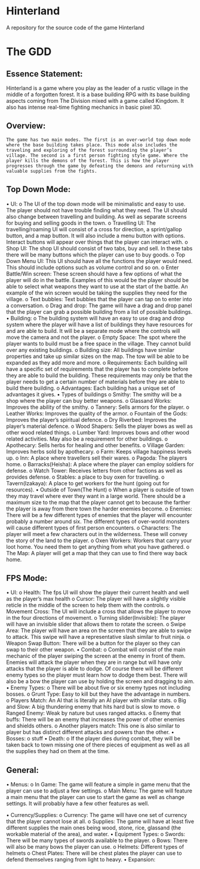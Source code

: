 # Hinterland

A repository for the source code of the game Hinterland

# The GDD

## Essence Statement:
Hinterland is a game where you play as the leader of a rustic village in the middle of a forgotten forest. It is a base building RPG with its base building aspects coming from The Division mixed with a game called Kingdom. It also has intense real-time fighting mechanics in basic pixel 3D.
## Overview:
	The game has two main modes. The first is an over-world top down mode where the base building takes place. This mode also includes the traveling and exploring of the forest surrounding the player’s village. The second is a first person fighting style game. Where the player kills the demons of the forest. This is how the player progresses through the game by defeating the demons and returning with valuable supplies from the fights.

## Top Down Mode:
•	UI: 
o	The UI of the top down mode will be minimalistic and easy to use. The player should not have trouble finding what they need. The UI should also change between travelling and building. As well as separate screens for buying and selling goods in the town.
o	Travelling UI: The travelling/roaming UI will consist of a cross for direction, a sprint/gallop button, and a map button. It will also include a menu button with options. Interact buttons will appear over things that the player can interact with.
o	Shop UI: The shop UI should consist of two tabs, buy and sell. In these tabs there will be many buttons which the player can use to buy goods.
o	Top Down Menu UI: This UI should have all the functions the player would need. This should include options such as volume control and so on.
o	Enter Battle/Win screen: These screen should have a few options of what the player will do in the battle. Examples of this would be the player should be able to select what weapons they want to use at the start of the battle. An example of the win screen would be taking the supplies they need for the village.
o	Text bubbles: Text bubbles that the player can tap on to enter into a conversation.
o	Drag and drop: The game will have a drag and drop panel that the player can grab a possible building from a list of possible buildings.
•	Building:
o	The building system will have an easy to use drag and drop system where the player will have a list of buildings they have resources for and are able to build. It will be a separate mode where the controls will move the camera and not the player.
o	Empty Space: The spot where the player wants to build must be a free space in the village. They cannot build over any existing buildings.
o	Building size: All buildings have similar properties and take up similar sizes on the map. The tow will be able to be expanded as they add more and more.
o	Requirements: Each building will have a specific set of requirements that the player has to complete before they are able to build the building. These requirements may only be that the player needs to get a certain number of materials before they are able to build there building.
o	Advantages: Each building has a unique set of advantages it gives.
•	Types of buildings
o	Smithy: The smithy will be a shop where the player can buy better weapons.
o	Glassand Works: Improves the ability of the smithy.
o	Tannery: Sells armors for the player.
o	Leather Works: Improves the quality of the armor.
o	Fountain of the Gods: Improves the player’s spiritual defence.
o	Dry Riverbed: Improves the player’s material defence.
o	Wood Shapers: Sells the player bows as well as other wood related things.
o	Lumber Yard: Improves bows and other wood related activities. May also be a requirement for other buildings.
o	Apothecary: Sells herbs for healing and other benefits.
o	Village Garden: Improves herbs sold by apothecary.
o	Farm: Keeps village happiness levels up.
o	Inn: A place where travellers sell their wares.
o	Pagoda: The players home.
o	Barracks(Heisha): A place where the player can employ soldiers for defense.
o	Watch Tower: Receives letters from other factions as well as provides defense.
o	Stables: a place to buy oxen for travelling.
o	Tavern(Izakaya): A place to get workers for the hunt (going out for resources).
•	Outside of Town(The Hunt)
o	When a player is outside of town they may travel where ever they want in a large world. There should be a maximum size to the map that the player cannot get to because the farther the player is away from there town the harder enemies become.
o	Enemies: There will be a few different types of enemies that the player will encounter probably a number around six. The different types of over-world monsters will cause different types of first person encounters.
o	Characters: The player will meet a few characters out in the wilderness. These will convey the story of the land to the player.
o	Oxen Workers: Workers that carry your loot home. You need them to get anything from what you have gathered.
o	The Map: A player will get a map that they can use to find there way back home.
## FPS Mode:

•	UI:
o	Health: The fps UI will show the player their current health and well as the player’s max health
o	Cursor: The player will have a slightly visible reticle in the middle of the screen to help them with the controls.
o	Movement Cross: The UI will include a cross that allows the player to move in the four directions of movement.
o	Turning slider(Invisible): The player will have an invisible slider that allows them to rotate the screen.
o	Swipe Area: The player will have an area on the screen that they are able to swipe to attack. This swipe will have a representative slash similar to fruit ninja.
o	Weapon Swap Button: There will be a button for the player so they can swap to their other weapon.
•	Combat:
o	Combat will consist of the main mechanic of the player swiping the screen at the enemy in front of them. Enemies will attack the player when they are in range but will have only attacks that the player is able to dodge. Of course there will be different enemy types so the player must learn how to dodge them best. There will also be a bow the player can use by holding the screen and dragging to aim.
•	Enemy Types:
o	There will be about five or six enemy types not including bosses.
o	Grunt Type: Easy to kill but they have the advantage in numbers.
o	Players Match: An AI that is literally an AI player with similar stats.
o	Big and Slow: A big thundering enemy that hits hard but is slow to move.
o	Ranged Enemy: Weak by nature but uses ranged attacks.
o	Enemy that buffs: There will be an enemy that increases the power of other enemies and shields others.
o	Another players match: This one is also similar to player but has distinct different attacks and powers than the other.
•	Bosses:
o	stuff
•	Death:
o	If the player dies during combat, they will be taken back to town missing one of there pieces of equipment as well as all the supplies they had on them at the time.
## General:
•	Menus:
o	In Game: The game will feature a simple in game menu that the player can use to adjust a few settings.
o	Main Menu: The game will feature a main menu that the player can use to start the game as well as change settings. It will probably have a few other features as well.


•	Currency/Supplies:
o	Currency: The game will have one set of currency that the player cannot lose at all.
o	Supplies: The game will have at least five different supplies the main ones being wood, stone, rice, glassand (the workable material of the area), and water.
•	Equipment Types:
o	Swords: There will be many types of swords available to the player.
o	Bows: There will also be many bows the player can use.
o	Helmets: Different types of helmets
o	Chest Plates: There will be chest plates the player can use to defend themselves ranging from light to heavy.
•	Expansion:
